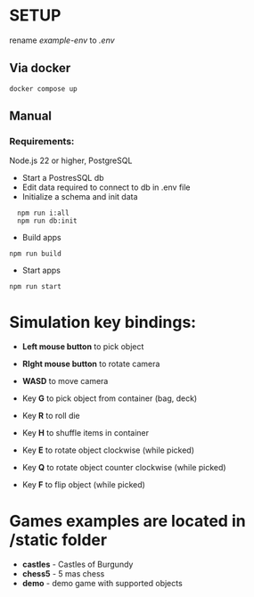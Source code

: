 # SETUP

rename _example-env_ to _.env_

## Via docker

```
docker compose up
```

## Manual

### Requirements:

Node.js 22 or higher, PostgreSQL

- Start a PostresSQL db
- Edit data required to connect to db in .env file
- Initialize a schema and init data

```
  npm run i:all
  npm run db:init

```

- Build apps

```
npm run build
```

- Start apps

```
npm run start
```

# Simulation key bindings:

- **Left mouse button** to pick object
- **RIght mouse button** to rotate camera
- **WASD** to move camera

- Key **G** to pick object from container (bag, deck)
- Key **R** to roll die
- Key **H** to shuffle items in container
- Key **E** to rotate object clockwise (while picked)
- Key **Q** to rotate object counter clockwise (while picked)
- Key **F** to flip object (while picked)

# Games examples are located in /static folder

- **castles** - Castles of Burgundy
- **chess5** - 5 mas chess
- **demo** - demo game with supported objects
